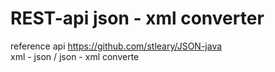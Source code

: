 # REST-api json - xml converter
reference api https://github.com/stleary/JSON-java<br>
xml - json / json - xml converte

